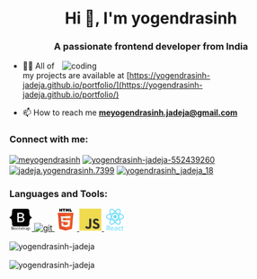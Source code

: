 <h1 align="center">Hi 👋, I'm yogendrasinh</h1>
<h3 align="center">A passionate frontend developer from India</h3>
<img align="right" src="https://cdn.dribbble.com/users/1162077/screenshots/3848914/programmer.gif" alt="coding" width="410">

- 👨‍💻 All of my projects are available at [https://yogendrasinh-jadeja.github.io/portfolio/](https://yogendrasinh-jadeja.github.io/portfolio/)

- 📫 How to reach me **meyogendrasinh.jadeja@gmail.com**

<h3 align="left">Connect with me:</h3>
<p align="left">
<a href="https://twitter.com/meyogendrasinh" target="blank"><img align="center" src="https://raw.githubusercontent.com/rahuldkjain/github-profile-readme-generator/master/src/images/icons/Social/twitter.svg" alt="meyogendrasinh" height="30" width="40" /></a>
<a href="https://linkedin.com/in/yogendrasinh-jadeja-552439260" target="blank"><img align="center" src="https://raw.githubusercontent.com/rahuldkjain/github-profile-readme-generator/master/src/images/icons/Social/linked-in-alt.svg" alt="yogendrasinh-jadeja-552439260" height="30" width="40" /></a>
<a href="https://fb.com/jadeja.yogendrasinh.7399" target="blank"><img align="center" src="https://raw.githubusercontent.com/rahuldkjain/github-profile-readme-generator/master/src/images/icons/Social/facebook.svg" alt="jadeja.yogendrasinh.7399" height="30" width="40" /></a>
<a href="https://instagram.com/yogendrasinh_jadeja_18" target="blank"><img align="center" src="https://raw.githubusercontent.com/rahuldkjain/github-profile-readme-generator/master/src/images/icons/Social/instagram.svg" alt="yogendrasinh_jadeja_18" height="30" width="40" /></a>
</p>

<h3 align="left">Languages and Tools:</h3>
<p align="left"> <a href="https://getbootstrap.com" target="_blank" rel="noreferrer"> <img src="https://raw.githubusercontent.com/devicons/devicon/master/icons/bootstrap/bootstrap-plain-wordmark.svg" alt="bootstrap" width="40" height="40"/> </a> <a href="https://git-scm.com/" target="_blank" rel="noreferrer"> <img src="https://www.vectorlogo.zone/logos/git-scm/git-scm-icon.svg" alt="git" width="40" height="40"/> </a> <a href="https://www.w3.org/html/" target="_blank" rel="noreferrer"> <img src="https://raw.githubusercontent.com/devicons/devicon/master/icons/html5/html5-original-wordmark.svg" alt="html5" width="40" height="40"/> </a> <a href="https://developer.mozilla.org/en-US/docs/Web/JavaScript" target="_blank" rel="noreferrer"> <img src="https://raw.githubusercontent.com/devicons/devicon/master/icons/javascript/javascript-original.svg" alt="javascript" width="40" height="40"/> </a> <a href="https://reactjs.org/" target="_blank" rel="noreferrer"> <img src="https://raw.githubusercontent.com/devicons/devicon/master/icons/react/react-original-wordmark.svg" alt="react" width="40" height="40"/> </a> </p>

<p><img align="center" src="https://github-readme-stats.vercel.app/api/top-langs?username=yogendrasinh-jadeja&show_icons=true&locale=en&layout=compact" alt="yogendrasinh-jadeja" /></p>

<p><img align="center" src="https://github-readme-streak-stats.herokuapp.com/?user=yogendrasinh-jadeja&" alt="yogendrasinh-jadeja" /></p>

